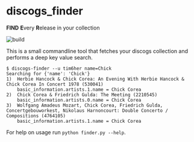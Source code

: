 # discogs_finder
**FIND** **E**very **R**elease in your collection

![build](https://travis-ci.org/tim6her/discogs_finder.svg?branch=master)

This is a small commandline tool that fetches your discogs collection and performs a deep key value search.

    $ discogs-finder --u tim6her name=Chick
    Searching for {'name': 'Chick'}
    1)	Herbie Hancock & Chick Corea: An Evening With Herbie Hancock & Chick Corea In Concert 1978 (530041)
    	basic_information.artists.1.name = Chick Corea
    2)	Chick Corea & Friedrich Gulda: The Meeting (2210545)
    	basic_information.artists.0.name = Chick Corea
    3)	Wolfgang Amadeus Mozart, Chick Corea, Friedrich Gulda, Concertgebouworkest, Nikolaus Harnoncourt: Double Concerto / Compositions (4764105)
    	basic_information.artists.1.name = Chick Corea

For help on usage run `python finder.py --help`.